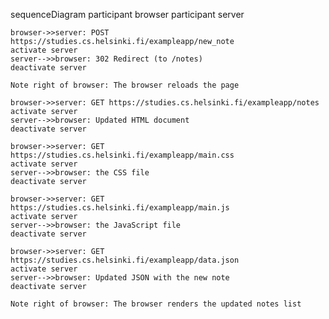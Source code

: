 sequenceDiagram
    participant browser
    participant server

    browser->>server: POST https://studies.cs.helsinki.fi/exampleapp/new_note
    activate server
    server-->>browser: 302 Redirect (to /notes)
    deactivate server

    Note right of browser: The browser reloads the page

    browser->>server: GET https://studies.cs.helsinki.fi/exampleapp/notes
    activate server
    server-->>browser: Updated HTML document
    deactivate server

    browser->>server: GET https://studies.cs.helsinki.fi/exampleapp/main.css
    activate server
    server-->>browser: the CSS file
    deactivate server

    browser->>server: GET https://studies.cs.helsinki.fi/exampleapp/main.js
    activate server
    server-->>browser: the JavaScript file
    deactivate server

    browser->>server: GET https://studies.cs.helsinki.fi/exampleapp/data.json
    activate server
    server-->>browser: Updated JSON with the new note
    deactivate server

    Note right of browser: The browser renders the updated notes list
